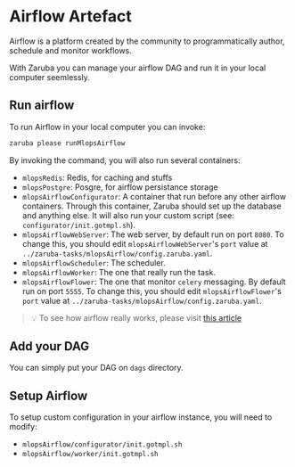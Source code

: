 # Airflow Artefact

Airflow is a platform created by the community to programmatically author, schedule and monitor workflows.

With Zaruba you can manage your airflow DAG and run it in your local computer seemlessly.

## Run airflow

To run Airflow in your local computer you can invoke:

```sh
zaruba please runMlopsAirflow
```

By invoking the command, you will also run several containers:

* `mlopsRedis`: Redis, for caching and stuffs
* `mlopsPostgre`: Posgre, for airflow persistance storage
* `mlopsAirflowConfigurator`: A container that run before any other airflow containers. Through this container, Zaruba should set up the database and anything else. It will also run your custom script (see: `configurator/init.gotmpl.sh`).
* `mlopsAirflowWebServer`: The web server, by default run on port `8080`. To change this, you should edit `mlopsAirflowWebServer`'s `port` value at `../zaruba-tasks/mlopsAirflow/config.zaruba.yaml`.
* `mlopsAirflowScheduler`: The scheduler.
* `mlopsAirflowWorker`: The one that really run the task.
* `mlopsAirflowFlower`: The one that monitor `celery` messaging. By default run on port `5555`. To change this, you should edit `mlopsAirflowFlower`'s `port` value at `../zaruba-tasks/mlopsAirflow/config.zaruba.yaml`.

> 💡 To see how airflow really works, please visit [this article](https://airflow-tutorial.readthedocs.io/en/latest/airflow-intro.html)

## Add your DAG

You can simply put your DAG on `dags` directory.

## Setup Airflow

To setup custom configuration in your airflow instance, you will need to modify:

* `mlopsAirflow/configurator/init.gotmpl.sh`
* `mlopsAirflow/worker/init.gotmpl.sh`
